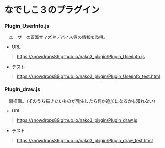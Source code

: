 # なでしこ３のプラグイン
### Plugin_UserInfo.js

　ユーザーの画面サイズやデバイス等の情報を取得。

- URL
> https://snowdrops89.github.io/nako3_plugin/Plugin_UserInfo.js

- テスト
> https://snowdrops89.github.io/nako3_plugin/Plugin_UserInfo_test.html

### Plugin_draw.js

　扇描画。（そのうち描きたいものが発生したら何か追加になるかも知れない）

- URL
> https://snowdrops89.github.io/nako3_plugin/Plugin_draw.js

- テスト
> https://snowdrops89.github.io/nako3_plugin/Plugin_draw_test.html
